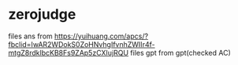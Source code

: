 # zerojudge
files ans from https://yuihuang.com/apcs/?fbclid=IwAR2WDokS0ZoHNvhgIfvnhZWIIr4f-mtgZ8rdklbcKB8Fs9ZAp5zCXIujRQU
files gpt from gpt(checked AC)

